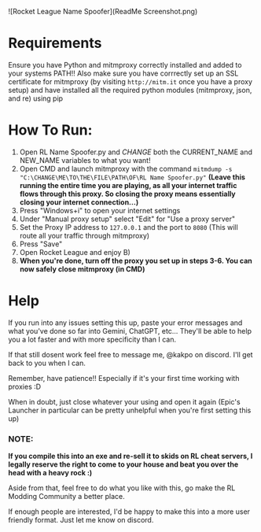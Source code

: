 ![Rocket League Name Spoofer](ReadMe Screenshot.png)
# Requirements
Ensure you have Python and mitmproxy correctly installed and added to your systems PATH!!
Also make sure you have corrrectly set up an SSL certificate for mitmproxy (by visiting `http://mitm.it` once you have a proxy setup) and have installed all the required python modules (mitmproxy, json, and re) using pip

# How To Run:
1) Open RL Name Spoofer.py and *CHANGE* both the CURRENT_NAME and NEW_NAME variables to what you want!
2) Open CMD and launch mitmproxy with the command `mitmdump -s "C:\CHANGE\ME\TO\THE\FILE\PATH\OF\RL Name Spoofer.py"` 
**(Leave this running the entire time you are playing, as all your internet traffic flows through this proxy. So closing the proxy means essentially closing your internet connection...)**
3) Press "Windows+i" to open your internet settings
4) Under "Manual proxy setup" select "Edit" for "Use a proxy server"
5) Set the Proxy IP address to `127.0.0.1` and the port to `8080` (This will route all your traffic through mitmproxy)
6) Press "Save"
7) Open Rocket League and enjoy B)
8) **When you're done, turn off the proxy you set up in steps 3-6. You can now safely close mitmproxy (in CMD)**

# Help
If you run into any issues setting this up, paste your error messages and what you've done so far into Gemini, ChatGPT, etc... They'll be able to help you a lot faster and with more specificity than I can. 

If that still dosent work feel free to message me, @kakpo on discord. I'll get back to you when I can.

Remember, have patience!! Especially if it's your first time working with proxies :D  

When in doubt, just close whatever your using and open it again (Epic's Launcher in particular can be pretty unhelpful when you're first setting this up)

### **NOTE:** 
**If you compile this into an exe and re-sell it to skids on RL cheat servers, I legally reserve the right to come to your house and beat you over the head with a heavy rock :)**

Aside from that, feel free to do what you like with this, go make the RL Modding Community a better place.

If enough people are interested, I'd be happy to make this into a more user friendly format. Just let me know on discord.
